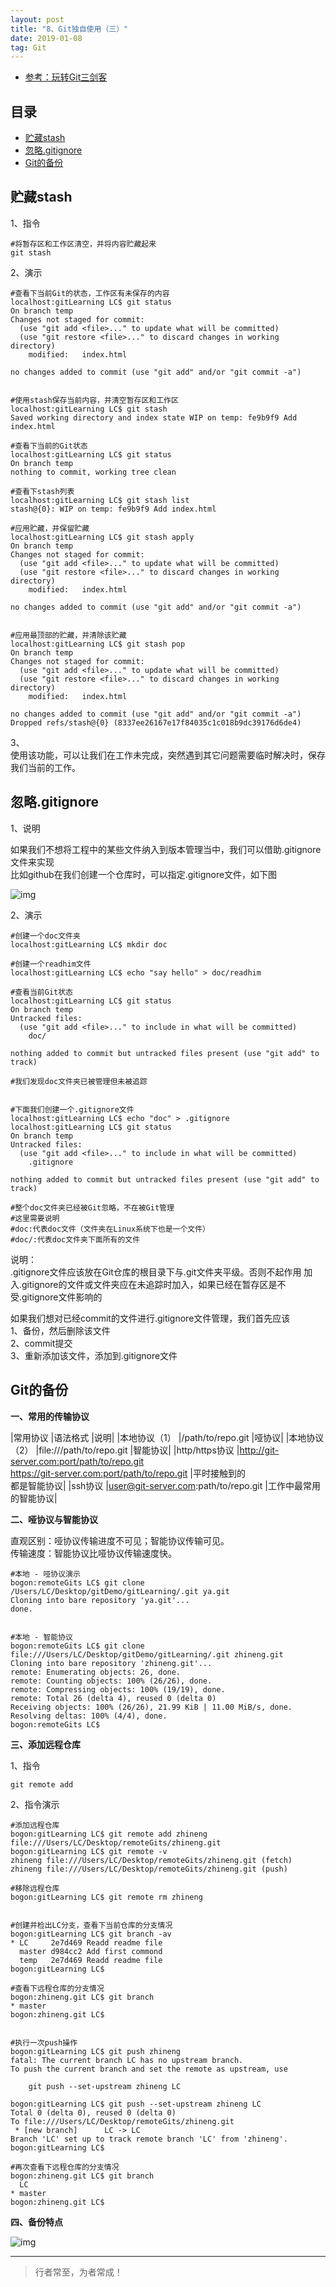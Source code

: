 ```yaml
---
layout: post
title: "8、Git独自使用（三）"
date: 2019-01-08
tag: Git
---   
```


- [参考：玩转Git三剑客](https://time.geekbang.org/course/intro/100021601)



## 目录
* [贮藏stash](#content1)
* [忽略.gitignore](#content2)
* [Git的备份](#content3)



<!-- ************************************************ -->
## <a id="content1"></a>贮藏stash

1、指令

```
#将暂存区和工作区清空，并将内容贮藏起来
git stash
```

2、演示

```
#查看下当前Git的状态，工作区有未保存的内容
localhost:gitLearning LC$ git status 
On branch temp
Changes not staged for commit:
  (use "git add <file>..." to update what will be committed)
  (use "git restore <file>..." to discard changes in working directory)
	modified:   index.html

no changes added to commit (use "git add" and/or "git commit -a")


#使用stash保存当前内容，并清空暂存区和工作区
localhost:gitLearning LC$ git stash
Saved working directory and index state WIP on temp: fe9b9f9 Add index.html

#查看下当前的Git状态
localhost:gitLearning LC$ git status 
On branch temp
nothing to commit, working tree clean

#查看下stash列表
localhost:gitLearning LC$ git stash list
stash@{0}: WIP on temp: fe9b9f9 Add index.html

#应用贮藏，并保留贮藏
localhost:gitLearning LC$ git stash apply
On branch temp
Changes not staged for commit:
  (use "git add <file>..." to update what will be committed)
  (use "git restore <file>..." to discard changes in working directory)
	modified:   index.html

no changes added to commit (use "git add" and/or "git commit -a")


#应用最顶部的贮藏，并清除该贮藏
localhost:gitLearning LC$ git stash pop
On branch temp
Changes not staged for commit:
  (use "git add <file>..." to update what will be committed)
  (use "git restore <file>..." to discard changes in working directory)
	modified:   index.html

no changes added to commit (use "git add" and/or "git commit -a")
Dropped refs/stash@{0} (8337ee26167e17f84035c1c018b9dc39176d6de4)
```

3、     
使用该功能，可以让我们在工作未完成，突然遇到其它问题需要临时解决时，保存我们当前的工作。


<!-- ************************************************ -->
## <a id="content2"></a>忽略.gitignore

1、说明

如果我们不想将工程中的某些文件纳入到版本管理当中，我们可以借助.gitignore文件来实现    
比如github在我们创建一个仓库时，可以指定.gitignore文件，如下图

<img src="/images/Git/git8_0.png" alt="img">

2、演示

```
#创建一个doc文件夹
localhost:gitLearning LC$ mkdir doc

#创建一个readhim文件
localhost:gitLearning LC$ echo "say hello" > doc/readhim

#查看当前Git状态
localhost:gitLearning LC$ git status
On branch temp
Untracked files:
  (use "git add <file>..." to include in what will be committed)
	doc/

nothing added to commit but untracked files present (use "git add" to track)

#我们发现doc文件夹已被管理但未被追踪


#下面我们创建一个.gitignore文件
localhost:gitLearning LC$ echo "doc" > .gitignore
localhost:gitLearning LC$ git status
On branch temp
Untracked files:
  (use "git add <file>..." to include in what will be committed)
	.gitignore

nothing added to commit but untracked files present (use "git add" to track)

#整个doc文件夹已经被Git忽略，不在被Git管理
#这里需要说明
#doc:代表doc文件（文件夹在Linux系统下也是一个文件）
#doc/:代表doc文件夹下面所有的文件
```

说明：   
.gitignore文件应该放在Git仓库的根目录下与.git文件夹平级。否则不起作用
加入.gitignore的文件或文件夹应在未追踪时加入，如果已经在暂存区是不受.gitignore文件影响的  

如果我们想对已经commit的文件进行.gitignore文件管理，我们首先应该   
1、备份，然后删除该文件     
2、commit提交     
3、重新添加该文件，添加到.gitignore文件    



<!-- ************************************************ -->
## <a id="content3"></a>Git的备份

**一、常用的传输协议**

|常⽤协议          |语法格式                    |说明|
|本地协议（1）     |/path/to/repo.git          |哑协议|
|本地协议（2）     |file:///path/to/repo.git   |智能协议|
|http/https协议  |http://git-server.com:port/path/to/repo.git<br>https://git-server.com:port/path/to/repo.git |平时接触到的<br>都是智能协议|
|ssh协议         |user@git-server.com:path/to/repo.git |⼯作中最常⽤<br>的智能协议|


**二、哑协议与智能协议**

直观区别：哑协议传输进度不可⻅；智能协议传输可⻅。        
传输速度：智能协议⽐哑协议传输速度快。        

```
#本地 - 哑协议演示
bogon:remoteGits LC$ git clone /Users/LC/Desktop/gitDemo/gitLearning/.git ya.git
Cloning into bare repository 'ya.git'...
done.


#本地 - 智能协议
bogon:remoteGits LC$ git clone file:///Users/LC/Desktop/gitDemo/gitLearning/.git zhineng.git
Cloning into bare repository 'zhineng.git'...
remote: Enumerating objects: 26, done.
remote: Counting objects: 100% (26/26), done.
remote: Compressing objects: 100% (19/19), done.
remote: Total 26 (delta 4), reused 0 (delta 0)
Receiving objects: 100% (26/26), 21.99 KiB | 11.00 MiB/s, done.
Resolving deltas: 100% (4/4), done.
bogon:remoteGits LC$ 
```

**三、添加远程仓库**

1、指令     
```
git remote add 
```

2、指令演示    
```
#添加远程仓库
bogon:gitLearning LC$ git remote add zhineng file:///Users/LC/Desktop/remoteGits/zhineng.git
bogon:gitLearning LC$ git remote -v
zhineng	file:///Users/LC/Desktop/remoteGits/zhineng.git (fetch)
zhineng	file:///Users/LC/Desktop/remoteGits/zhineng.git (push)

#移除远程仓库
bogon:gitLearning LC$ git remote rm zhineng


#创建并检出LC分支，查看下当前仓库的分支情况
bogon:gitLearning LC$ git branch -av
* LC     2e7d469 Readd readme file
  master d984cc2 Add first commond
  temp   2e7d469 Readd readme file
bogon:gitLearning LC$ 

#查看下远程仓库的分支情况
bogon:zhineng.git LC$ git branch
* master
bogon:zhineng.git LC$ 


#执行一次push操作
bogon:gitLearning LC$ git push zhineng 
fatal: The current branch LC has no upstream branch.
To push the current branch and set the remote as upstream, use

    git push --set-upstream zhineng LC

bogon:gitLearning LC$ git push --set-upstream zhineng LC
Total 0 (delta 0), reused 0 (delta 0)
To file:///Users/LC/Desktop/remoteGits/zhineng.git
 * [new branch]      LC -> LC
Branch 'LC' set up to track remote branch 'LC' from 'zhineng'.
bogon:gitLearning LC$ 

#再次查看下远程仓库的分支情况
bogon:zhineng.git LC$ git branch
  LC
* master
bogon:zhineng.git LC$ 
```

**四、备份特点**

<img src="/images/Git/git8_1.png" alt="img">










----------
>  行者常至，为者常成！




